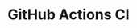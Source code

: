 # GitHub Actions CI






















































































































































































































































































































































































































































































































































































































































































































































































































































































































































































































































































































































































































